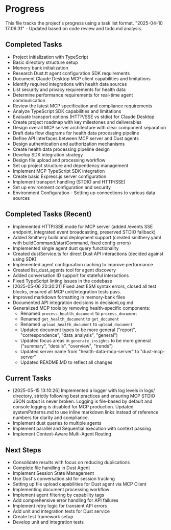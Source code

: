 # Progress

This file tracks the project's progress using a task list format.
"2025-04-10 17:06:31" - Updated based on code review and todo.md analysis.

## Completed Tasks

* Project initialization with TypeScript
* Basic directory structure setup
* Memory bank initialization
* Research Dust.tt agent configuration SDK requirements
* Document Claude Desktop MCP client capabilities and limitations
* Identify required integrations with health data sources
* List security and privacy requirements for health data
* Determine performance requirements for real-time agent communication
* Review the latest MCP specification and compliance requirements
* Analyze TypeScript SDK capabilities and limitations
* Evaluate transport options (HTTP/SSE vs stdio) for Claude Desktop
* Create project roadmap with key milestones and deliverables
* Design overall MCP server architecture with clear component separation
* Draft data flow diagrams for health data processing pipeline
* Define API interfaces between MCP server and Dust agents
* Design authentication and authorization mechanisms
* Create health data processing pipeline design
* Develop SDK integration strategy
* Design file upload and processing workflow
* Set up project structure and dependency management
* Implement MCP TypeScript SDK integration
* Create basic Express.js server configuration
* Implement transport handling (STDIO and HTTP/SSE)
* Set up environment configuration and security
* Environment Configuration - Setting up connections to various data sources

## Completed Tasks (Recent)

* Implemented HTTP/SSE mode for MCP server (added /events SSE endpoint, integrated event broadcasting, preserved STDIO fallback)
* Added Smithery build and deployment support (created smithery.yaml with buildCommand/startCommand, fixed config errors)
* Implemented single agent dust query functionality
* Created dustService.ts for direct Dust API interactions (decided against using SDK)
* Implemented agent configuration caching to improve performance
* Created list_dust_agents tool for agent discovery
* Added conversation ID support for stateful interactions
* Fixed TypeScript linting issues in the codebase
* [2025-05-06 20:30:21] Fixed Jest ESM syntax errors, closed all test blocks, ensured all MCP unit/integration tests pass.
* Improved markdown formatting in memory-bank files
* Documented API integration decisions in decisionLog.md
* Generalized MCP tools by removing health-specific components:
  * Renamed `process_health_document` to `process_document`
  * Renamed `get_health_document` to `get_document`
  * Renamed `upload_health_document` to `upload_document`
  * Updated document types to be more general ("report", "correspondence", "data_analysis", "general")
  * Updated focus areas in `generate_insights` to be more general ("summary", "details", "overview", "trends")
  * Updated server name from "health-data-mcp-server" to "dust-mcp-server"
  * Updated README.MD to reflect all changes

## Current Tasks

* [2025-05-15 13:10:26] Implemented a logger with log levels in logs/ directory, strictly following best practices and ensuring MCP STDIO JSON output is never broken. Logging is file-based by default and console logging is disabled for MCP production. Updated systemPatterns.md to use inline markdown links instead of reference numbers for clarity and compliance.
* Implement dust queries to multiple agents
* Implement parallel and Sequential execution with context passing
* Implement Context-Aware Multi-Agent Routing



## Next Steps

* Consolidate results with focus on reducing duplications
* Complete file handling in Dust Agent
* Implement Session State Management
* Use Dust's conversation.sId for session tracking
* Setting up file upload capabilities for Dust agent via MCP Client
* Implementing document processing workflow
* Implement agent filtering by capability tags
* Add comprehensive error handling for API failures
* Implement retry logic for transient API errors
* Add unit and integration tests for Dust service
* Create test framework setup
* Develop unit and integration tests
